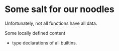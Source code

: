 # Some salt for our noodles

Unfortunately, not all functions have all data.

Some locally defined content

- type declarations of all builtins.
